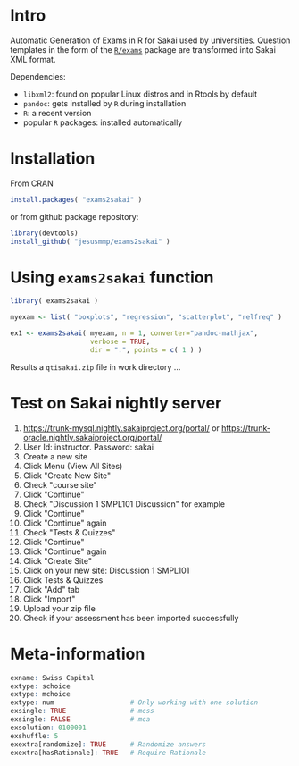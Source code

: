 # Intro

Automatic Generation of Exams in R for Sakai
used by universities. Question templates in
the form of the [`R/exams`](http://www.r-exams.org/) package are
transformed into Sakai XML format.

Dependencies:

  - `libxml2`: found on popular Linux distros and in Rtools by default
  - `pandoc`: gets installed by `R` during installation
  - `R`: a recent version
  - popular `R` packages: installed automatically

# Installation

From CRAN

``` r
install.packages( "exams2sakai" )
```

or from github package repository:

``` r
library(devtools)
install_github( "jesusmmp/exams2sakai" )
```

# Using `exams2sakai` function

``` r
library( exams2sakai )

myexam <- list( "boxplots", "regression", "scatterplot", "relfreq" )

ex1 <- exams2sakai( myexam, n = 1, converter="pandoc-mathjax",
                    verbose = TRUE,
                    dir = ".", points = c( 1 ) )

```

Results a `qtisakai.zip` file in work directory ...

# Test on Sakai nightly server

1. https://trunk-mysql.nightly.sakaiproject.org/portal/ or https://trunk-oracle.nightly.sakaiproject.org/portal/
2. User Id: instructor. Password: sakai
3. Create a new site
4. Click Menu (View All Sites)
5. Click "Create New Site"
6. Check "course site"
7. Click "Continue"
8. Check "Discussion 1 SMPL101 Discussion" for example
9. Click "Continue"
10. Click "Continue" again
11. Check "Tests & Quizzes"
12. Click "Continue"
13. Click "Continue" again
14. Click "Create Site"
15. Click on your new site: Discussion 1 SMPL101
16. Click Tests & Quizzes
17. Click "Add" tab
18. Click "Import"
19. Upload your zip file
20. Check if your assessment has been imported successfully

# Meta-information

``` r
exname: Swiss Capital
extype: schoice
extype: mchoice
extype: num                   # Only working with one solution
exsingle: TRUE                # mcss
exsingle: FALSE               # mca
exsolution: 0100001
exshuffle: 5
exextra[randomize]: TRUE      # Randomize answers
exextra[hasRationale]: TRUE   # Require Rationale
```
